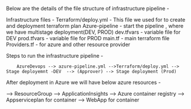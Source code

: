 
 Below are the details of the file structure of infrastructure pipeline -

 Infrastructure files - 
            Terraform/deploy.yml  - This file we used for to create and deployment terraform plan
            Azure-pipeline - start the pipeline , where we have multistage deployment(DEV, PROD)
            dev.tfvars - variable file for DEV
            prod.tfvars - variable file for PROD
            main.tf - main terraform file
            Providers.tf - for azure and other resource provider

Steps to run the infrastructure pipeline  -

        AzureDevops --> azure-pipeline.yml -->Terraform/deploy.yml --> Stage deployemnt -DEV  --> (Approver) --> Stage deployment (Prod)

After deployment in Azure we will have below azure resources -

--> ResourceGroup
--> ApplicationInsights
--> Azure container registry
--> Appserviceplan for container
--> WebApp for container